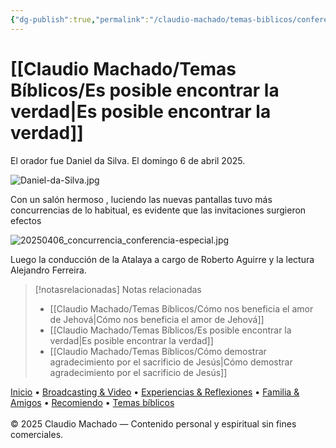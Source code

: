 ```yaml
---
{"dg-publish":true,"permalink":"/claudio-machado/temas-biblicos/conferencia-especial-2025/"}
---
```



# [[Claudio Machado/Temas Bíblicos/Es posible encontrar la verdad\|Es posible encontrar la verdad]]

El orador fue Daniel da Silva.
El domingo 6 de abril 2025.

![Daniel-da-Silva.jpg](/img/user/Personal/Im%C3%A1genes/Daniel-da-Silva.jpg) 

Con un salón hermoso , luciendo las nuevas pantallas tuvo más concurrencias de lo habitual, es evidente que las invitaciones surgieron efectos 

![20250406_concurrencia_conferencia-especial.jpg](/img/user/Personal/Im%C3%A1genes/20250406_concurrencia_conferencia-especial.jpg) 

Luego la conducción de la Atalaya a cargo de Roberto Aguirre y la lectura Alejandro Ferreira.


> [!notasrelacionadas] Notas relacionadas
> - [[Claudio Machado/Temas Bíblicos/Cómo nos beneficia el amor de Jehová\|Cómo nos beneficia el amor de Jehová]]
> - [[Claudio Machado/Temas Bíblicos/Es posible encontrar la verdad\|Es posible encontrar la verdad]]
> - [[Claudio Machado/Temas Bíblicos/Cómo demostrar agradecimiento por el sacrificio de Jesús\|Cómo demostrar agradecimiento por el sacrificio de Jesús]]

<div class="pie-simple">
  <a href="https://mis-apuntes-psi.vercel.app/">Inicio</a> •
  <a href="https://mis-apuntes-psi.vercel.app/claudio-machado/brodcasting-and-videos/principial-brodcasting-and-video/">Broadcasting & Video</a> •
  <a href="https://mis-apuntes-psi.vercel.app/claudio-machado/experiencias-and-reflexiones/experiencias-and-reflexiones/">Experiencias & Reflexiones</a> •
  <a href="https://mis-apuntes-psi.vercel.app/claudio-machado/familia-and-amigos/familia-and-amigos/">Familia & Amigos</a> •
  <a href="https://mis-apuntes-psi.vercel.app/claudio-machado/recomiendo/recomiendo/">Recomiendo</a> •
  <a href="https://mis-apuntes-psi.vercel.app/claudio-machado/temas-biblicos/temas-biblicos/">Temas bíblicos</a>
  <br><br>
  <span class="legal">© 2025 Claudio Machado — Contenido personal y espiritual sin fines comerciales.</span>
</div>
